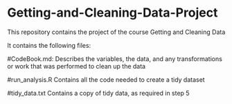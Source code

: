 # Getting-and-Cleaning-Data-Project
This repository contains the project of the course Getting and Cleaning Data

It contains the following files:

#CodeBook.md:
Describes the variables, the data, and any transformations or work that was performed to clean up the data 

#run_analysis.R
Contains all the code needed to create a tidy dataset

#tidy_data.txt
Contains a copy of tidy data, as required in step 5

